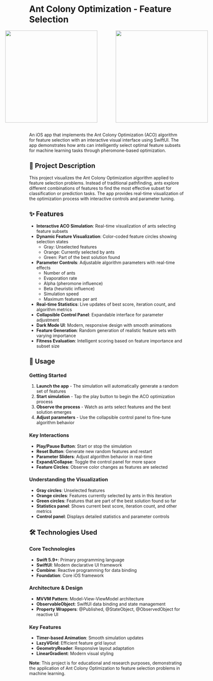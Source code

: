 # Ant Colony Optimization - Feature Selection

<div style="display: flex; justify-content: center; align-items: center; gap: 60px;">
  <img src="https://github.com/user-attachments/assets/e69d75b8-a8d9-468d-906d-4f5be0552c8f" width="300" />
  <img src="https://github.com/user-attachments/assets/2e9235e2-1e02-477f-9cfc-b7c2f21e0fcb" width="300" />
</div>

<br>


An iOS app that implements the Ant Colony Optimization (ACO) algorithm for feature selection with an interactive visual interface using SwiftUI. The app demonstrates how ants can intelligently select optimal feature subsets for machine learning tasks through pheromone-based optimization.

## 🎯 Project Description

This project visualizes the Ant Colony Optimization algorithm applied to feature selection problems. Instead of traditional pathfinding, ants explore different combinations of features to find the most effective subset for classification or prediction tasks. The app provides real-time visualization of the optimization process with interactive controls and parameter tuning.

## ✨ Features

- **Interactive ACO Simulation**: Real-time visualization of ants selecting feature subsets
- **Dynamic Feature Visualization**: Color-coded feature circles showing selection states
  - Gray: Unselected features
  - Orange: Currently selected by ants
  - Green: Part of the best solution found
- **Parameter Controls**: Adjustable algorithm parameters with real-time effects
  - Number of ants
  - Evaporation rate
  - Alpha (pheromone influence)
  - Beta (heuristic influence)
  - Simulation speed
  - Maximum features per ant
- **Real-time Statistics**: Live updates of best score, iteration count, and algorithm metrics
- **Collapsible Control Panel**: Expandable interface for parameter adjustment
- **Dark Mode UI**: Modern, responsive design with smooth animations
- **Feature Generation**: Random generation of realistic feature sets with varying importance
- **Fitness Evaluation**: Intelligent scoring based on feature importance and subset size

## 📱 Usage

### Getting Started

1. **Launch the app** - The simulation will automatically generate a random set of features
2. **Start simulation** - Tap the play button to begin the ACO optimization process
3. **Observe the process** - Watch as ants select features and the best solution emerges
4. **Adjust parameters** - Use the collapsible control panel to fine-tune algorithm behavior

### Key Interactions

- **Play/Pause Button**: Start or stop the simulation
- **Reset Button**: Generate new random features and restart
- **Parameter Sliders**: Adjust algorithm behavior in real-time
- **Expand/Collapse**: Toggle the control panel for more space
- **Feature Circles**: Observe color changes as features are selected

### Understanding the Visualization

- **Gray circles**: Unselected features
- **Orange circles**: Features currently selected by ants in this iteration
- **Green circles**: Features that are part of the best solution found so far
- **Statistics panel**: Shows current best score, iteration count, and other metrics
- **Control panel**: Displays detailed statistics and parameter controls

## 🛠 Technologies Used

### Core Technologies
- **Swift 5.9+**: Primary programming language
- **SwiftUI**: Modern declarative UI framework
- **Combine**: Reactive programming for data binding
- **Foundation**: Core iOS framework

### Architecture & Design
- **MVVM Pattern**: Model-View-ViewModel architecture
- **ObservableObject**: SwiftUI data binding and state management
- **Property Wrappers**: @Published, @StateObject, @ObservedObject for reactive UI

### Key Features
- **Timer-based Animation**: Smooth simulation updates
- **LazyVGrid**: Efficient feature grid layout
- **GeometryReader**: Responsive layout adaptation
- **LinearGradient**: Modern visual styling

**Note**: This project is for educational and research purposes, demonstrating the application of Ant Colony Optimization to feature selection problems in machine learning.
